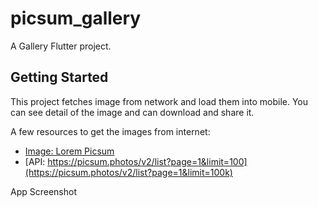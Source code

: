 # picsum_gallery

A Gallery Flutter project.

## Getting Started

This project fetches image from network and load them into mobile. You can see detail
of the image and can download and share it.

A few resources to get the images from internet:

- [Image: Lorem Picsum](https://picsum.photos/)
- [API: https://picsum.photos/v2/list?page=1&limit=100](https://picsum.photos/v2/list?page=1&limit=100k)

App Screenshot

